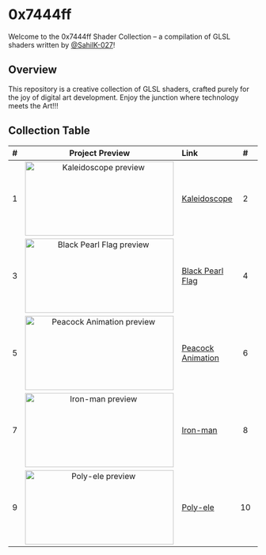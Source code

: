 # 0x7444ff

Welcome to the 0x7444ff Shader Collection – a compilation of GLSL shaders written by [@SahilK-027](https://github.com/SahilK-027)!

## Overview

This repository is a creative collection of GLSL shaders, crafted purely for the joy of digital art development. Enjoy the junction where technology meets the Art!!!

## Collection Table

| # | Project Preview | Link | # | Project Preview | Link |
|:-:|:---------------:|:-----|:-:|:---------------:|:-----|
| 1 | <div style="height:150px;"><img src="https://github.com/user-attachments/assets/ed2242dc-a255-469e-a609-29028ec3c5cb" width="300px" height="150px" alt="Kaleidoscope preview"></div> | [Kaleidoscope](https://kaleidoscope-sk027.vercel.app/) | 2 | <div style="height:150px;"><img src="https://github.com/user-attachments/assets/d2cff4f6-235a-4ae0-b50d-e51eb931e47e" width="300px" height="150px" alt="Electric Waves preview"></div> | [Electric Waves](https://electric-waves-sk027.vercel.app/) |
| 3 | <div style="height:150px;"><img src="https://github.com/user-attachments/assets/07ad22c8-601a-44f5-808b-cb13122604a9" width="300px" height="150px" alt="Black Pearl Flag preview"></div> | [Black Pearl Flag](https://black-pearl-flag-sk027.vercel.app/) | 4 | <div style="height:150px;"><img src="https://github.com/user-attachments/assets/0743b0e1-d85a-4009-9f73-ebebc57fd998" width="300px" height="150px" alt="Abstract Pattern preview"></div> | [Abstract Pattern](https://abstract-pattern-sk027.vercel.app/) |
| 5 | <div style="height:150px;"><img src="https://github.com/user-attachments/assets/785a96bd-8cb3-4862-a26a-ea0e12c8c6a0" width="300px" height="150px" alt="Peacock Animation preview"></div> | [Peacock Animation](https://peacock-sk027.vercel.app/) | 6 | <div style="height:150px;"><img src="https://github.com/user-attachments/assets/4fd7d86c-79e0-49ca-a920-2f71969d0720" width="300px" height="150px" alt="Particles-GPGPU preview"></div> | [Particles-GPGPU](https://particles-gpgpu-sk027.vercel.app/) |
| 7 | <div style="height:150px;"><img src="https://github.com/user-attachments/assets/af7d04ea-5627-49d1-83c9-125d81174c65" width="300px" height="150px" alt="Iron-man preview"></div> | [Iron-man](https://iron-man-sk027.vercel.app/) | 8 | <div style="height:150px;"><img src="https://github.com/user-attachments/assets/8c226685-dcb7-4dbe-a05d-361e1bba1234" width="300px" height="150px" alt="Space Distortion preview"></div> | [Space Distortion](https://space-distortion-sk027.vercel.app/) |
| 9 | <div style="height:150px;"><img src="https://github.com/user-attachments/assets/3fb973bf-e145-4355-bf01-f667617942d5" width="300px" height="150px" alt="Poly-ele preview"></div> | [Poly-ele](https://poly-ele-sk027.vercel.app/) | 10 | <div style="height:150px;"><img src="https://github.com/user-attachments/assets/6ee3c124-9e6b-4fd9-bb71-efb7e404cbbe" width="300px" height="150px" alt="Glowing Phoenix preview"></div> | [Glowing Phoenix](https://glowing-phoenix-sk027.vercel.app/) |
